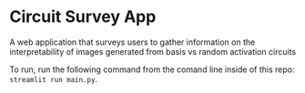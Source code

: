 # Circuit Survey App
A web application that surveys users to gather information on the interpretability of images generated from basis vs random activation circuits

To run, run the following command from the comand line inside of this repo: `streamlit run main.py`.
